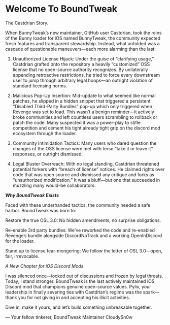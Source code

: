 # Welcome To BoundTweak

The Castdrian Story.

When BunnyTweak’s new maintainer, GitHub user Castdrian, took the reins of the Bunny loader for iOS named BunnyTweak, the community expected fresh features and transparent stewardship. Instead, what unfolded was a cascade of questionable maneuvers—each more alarming than the last:

1. Unauthorized License Hijack: Under the guise of “clarifying usage,” Castdrian grafted onto the repository a heavily “customized” OSS license that no open-source authority recognizes. By unilaterally appending retroactive restrictions, he tried to force every downstream user to jump through arbitrary legal hoops—an outright violation of standard licensing norms.

2. Malicious Pop-Up Insertion: Mid-update to what seemed like normal patches, he slipped in a hidden snippet that triggered a persistent “Disabled Third-Party Bundles” pop-up which only triggered when Revenge was set to load. This wasn’t a benign reminder—it actively broke communities and left countless users scrambling to rollback or patch the code. Many suspected it was a power-play to stifle competition and cement his tight already tight grip on the discord mod ecosystem through the loader.

3. Community Intimidation Tactics: Many users who dared question the changes of the OSS license were met with terse “take it or leave it” responses, or outright dismissed.

4. Legal Bluster Overreach: With no legal standing, Castdrian threatened potential forkers with “breach of license” notices. He claimed rights over code that was open source and dismissed any critique and forks as “unauthorized modification.” It was a bluff—but one that succeeded in muzzling many would-be collaborators.

***Why BoundTweak Exists***

Faced with these underhanded tactics, the community needed a safe harbor. BoundTweak was born to:

  Restore the true OSL 3.0: No hidden amendments, no surprise obligations.

  Re-enable 3rd party bundles: We’ve reworked the code and re-enabled Revenge’s bundle alongside DiscordNoTrack and a working OpenInDiscord for the loader.

  Stand up to license fear-mongering: We follow the letter of OSL 3.0—open, fair, irrevocable.

*A New Chapter for iOS Discord Mods*

I was silenced once—locked out of discussions and frozen by legal threats. Today, I stand stronger. BoundTweak is the last actively maintained iOS Discord mod that champions genuine open-source values. Pylix, your leadership in finally severing ties with Castdrian’s regime was the spark—thank you for not giving in and accepting his illicit activities.

Dive in, make it yours, and let’s build something unbreakable together.

— Your fellow tinkerer,
BoundTweak Maintainer CloudySn0w

